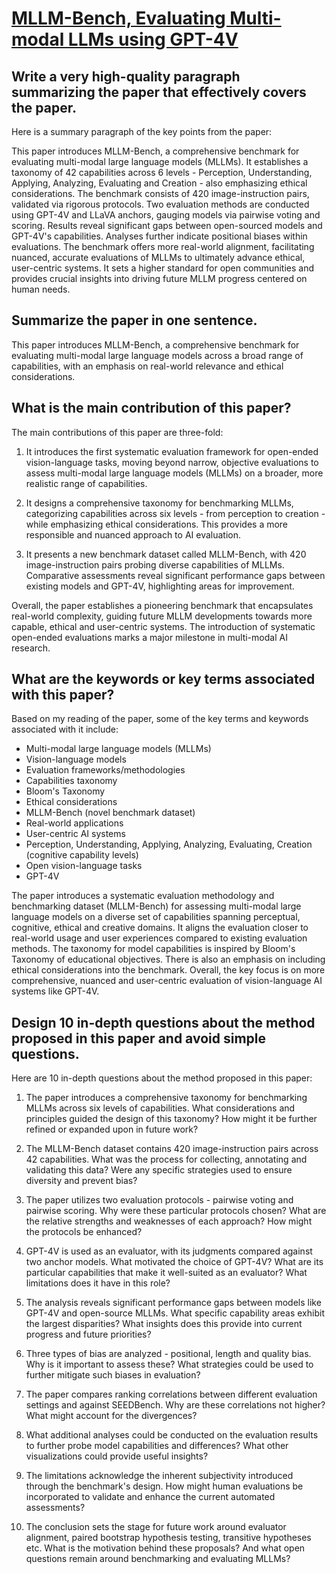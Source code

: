 # [MLLM-Bench, Evaluating Multi-modal LLMs using GPT-4V](https://arxiv.org/abs/2311.13951)

## Write a very high-quality paragraph summarizing the paper that effectively covers the paper.

 Here is a summary paragraph of the key points from the paper:

This paper introduces MLLM-Bench, a comprehensive benchmark for evaluating multi-modal large language models (MLLMs). It establishes a taxonomy of 42 capabilities across 6 levels - Perception, Understanding, Applying, Analyzing, Evaluating and Creation - also emphasizing ethical considerations. The benchmark consists of 420 image-instruction pairs, validated via rigorous protocols. Two evaluation methods are conducted using GPT-4V and LLaVA anchors, gauging models via pairwise voting and scoring. Results reveal significant gaps between open-sourced models and GPT-4V's capabilities. Analyses further indicate positional biases within evaluations. The benchmark offers more real-world alignment, facilitating nuanced, accurate evaluations of MLLMs to ultimately advance ethical, user-centric systems. It sets a higher standard for open communities and provides crucial insights into driving future MLLM progress centered on human needs.


## Summarize the paper in one sentence.

 This paper introduces MLLM-Bench, a comprehensive benchmark for evaluating multi-modal large language models across a broad range of capabilities, with an emphasis on real-world relevance and ethical considerations.


## What is the main contribution of this paper?

 The main contributions of this paper are three-fold:

1. It introduces the first systematic evaluation framework for open-ended vision-language tasks, moving beyond narrow, objective evaluations to assess multi-modal large language models (MLLMs) on a broader, more realistic range of capabilities. 

2. It designs a comprehensive taxonomy for benchmarking MLLMs, categorizing capabilities across six levels - from perception to creation - while emphasizing ethical considerations. This provides a more responsible and nuanced approach to AI evaluation.

3. It presents a new benchmark dataset called MLLM-Bench, with 420 image-instruction pairs probing diverse capabilities of MLLMs. Comparative assessments reveal significant performance gaps between existing models and GPT-4V, highlighting areas for improvement.

Overall, the paper establishes a pioneering benchmark that encapsulates real-world complexity, guiding future MLLM developments towards more capable, ethical and user-centric systems. The introduction of systematic open-ended evaluations marks a major milestone in multi-modal AI research.


## What are the keywords or key terms associated with this paper?

 Based on my reading of the paper, some of the key terms and keywords associated with it include:

- Multi-modal large language models (MLLMs)
- Vision-language models 
- Evaluation frameworks/methodologies
- Capabilities taxonomy 
- Bloom's Taxonomy
- Ethical considerations
- MLLM-Bench (novel benchmark dataset)
- Real-world applications
- User-centric AI systems
- Perception, Understanding, Applying, Analyzing, Evaluating, Creation (cognitive capability levels)
- Open vision-language tasks
- GPT-4V

The paper introduces a systematic evaluation methodology and benchmarking dataset (MLLM-Bench) for assessing multi-modal large language models on a diverse set of capabilities spanning perceptual, cognitive, ethical and creative domains. It aligns the evaluation closer to real-world usage and user experiences compared to existing evaluation methods. The taxonomy for model capabilities is inspired by Bloom's Taxonomy of educational objectives. There is also an emphasis on including ethical considerations into the benchmark. Overall, the key focus is on more comprehensive, nuanced and user-centric evaluation of vision-language AI systems like GPT-4V.


## Design 10 in-depth questions about the method proposed in this paper and avoid simple questions.

 Here are 10 in-depth questions about the method proposed in this paper:

1. The paper introduces a comprehensive taxonomy for benchmarking MLLMs across six levels of capabilities. What considerations and principles guided the design of this taxonomy? How might it be further refined or expanded upon in future work?

2. The MLLM-Bench dataset contains 420 image-instruction pairs across 42 capabilities. What was the process for collecting, annotating and validating this data? Were any specific strategies used to ensure diversity and prevent bias?  

3. The paper utilizes two evaluation protocols - pairwise voting and pairwise scoring. Why were these particular protocols chosen? What are the relative strengths and weaknesses of each approach? How might the protocols be enhanced?

4. GPT-4V is used as an evaluator, with its judgments compared against two anchor models. What motivated the choice of GPT-4V? What are its particular capabilities that make it well-suited as an evaluator? What limitations does it have in this role?

5. The analysis reveals significant performance gaps between models like GPT-4V and open-source MLLMs. What specific capability areas exhibit the largest disparities? What insights does this provide into current progress and future priorities?  

6. Three types of bias are analyzed - positional, length and quality bias. Why is it important to assess these? What strategies could be used to further mitigate such biases in evaluation? 

7. The paper compares ranking correlations between different evaluation settings and against SEEDBench. Why are these correlations not higher? What might account for the divergences?

8. What additional analyses could be conducted on the evaluation results to further probe model capabilities and differences? What other visualizations could provide useful insights?

9. The limitations acknowledge the inherent subjectivity introduced through the benchmark's design. How might human evaluations be incorporated to validate and enhance the current automated assessments?

10. The conclusion sets the stage for future work around evaluator alignment, paired bootstrap hypothesis testing, transitive hypotheses etc. What is the motivation behind these proposals? And what open questions remain around benchmarking and evaluating MLLMs?
